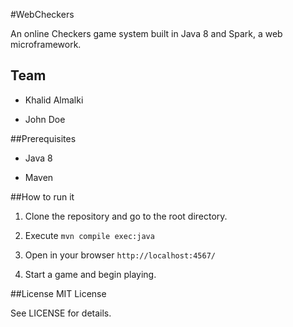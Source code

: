 #WebCheckers

An online Checkers game system built in Java 8 and Spark, a web
microframework.

## Team

- Khalid Almalki

- John Doe


##Prerequisites

- Java 8

- Maven


##How to run it

1. Clone the repository and go to the root directory.

2. Execute `mvn compile exec:java`

3. Open in your browser `http://localhost:4567/`

4. Start a game and begin playing.


##License
MIT License

See LICENSE for details.

